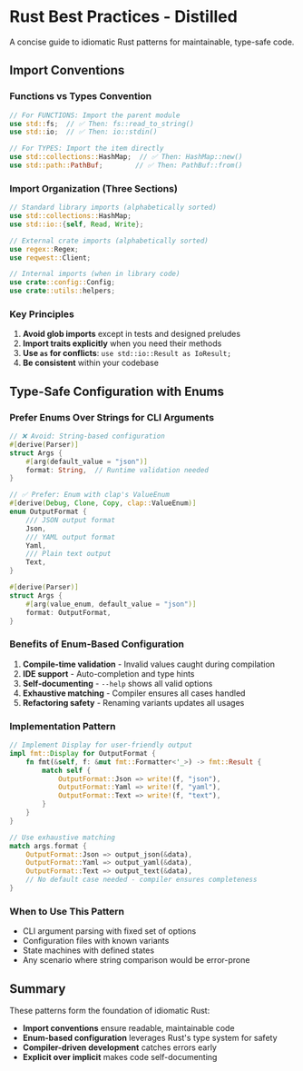# Rust Best Practices - Distilled

A concise guide to idiomatic Rust patterns for maintainable, type-safe code.

## Import Conventions

### Functions vs Types Convention

```rust
// For FUNCTIONS: Import the parent module
use std::fs;  // ✅ Then: fs::read_to_string()
use std::io;  // ✅ Then: io::stdin()

// For TYPES: Import the item directly
use std::collections::HashMap;  // ✅ Then: HashMap::new()
use std::path::PathBuf;        // ✅ Then: PathBuf::from()
```

### Import Organization (Three Sections)

```rust
// Standard library imports (alphabetically sorted)
use std::collections::HashMap;
use std::io::{self, Read, Write};

// External crate imports (alphabetically sorted)
use regex::Regex;
use reqwest::Client;

// Internal imports (when in library code)
use crate::config::Config;
use crate::utils::helpers;
```

### Key Principles

1. **Avoid glob imports** except in tests and designed preludes
2. **Import traits explicitly** when you need their methods
3. **Use `as` for conflicts**: `use std::io::Result as IoResult;`
4. **Be consistent** within your codebase

## Type-Safe Configuration with Enums

### Prefer Enums Over Strings for CLI Arguments

```rust
// ❌ Avoid: String-based configuration
#[derive(Parser)]
struct Args {
    #[arg(default_value = "json")]
    format: String,  // Runtime validation needed
}

// ✅ Prefer: Enum with clap's ValueEnum
#[derive(Debug, Clone, Copy, clap::ValueEnum)]
enum OutputFormat {
    /// JSON output format
    Json,
    /// YAML output format
    Yaml,
    /// Plain text output
    Text,
}

#[derive(Parser)]
struct Args {
    #[arg(value_enum, default_value = "json")]
    format: OutputFormat,
}
```

### Benefits of Enum-Based Configuration

1. **Compile-time validation** - Invalid values caught during compilation
2. **IDE support** - Auto-completion and type hints
3. **Self-documenting** - `--help` shows all valid options
4. **Exhaustive matching** - Compiler ensures all cases handled
5. **Refactoring safety** - Renaming variants updates all usages

### Implementation Pattern

```rust
// Implement Display for user-friendly output
impl fmt::Display for OutputFormat {
    fn fmt(&self, f: &mut fmt::Formatter<'_>) -> fmt::Result {
        match self {
            OutputFormat::Json => write!(f, "json"),
            OutputFormat::Yaml => write!(f, "yaml"),
            OutputFormat::Text => write!(f, "text"),
        }
    }
}

// Use exhaustive matching
match args.format {
    OutputFormat::Json => output_json(&data),
    OutputFormat::Yaml => output_yaml(&data),
    OutputFormat::Text => output_text(&data),
    // No default case needed - compiler ensures completeness
}
```

### When to Use This Pattern

- CLI argument parsing with fixed set of options
- Configuration files with known variants
- State machines with defined states
- Any scenario where string comparison would be error-prone

## Summary

These patterns form the foundation of idiomatic Rust:

- **Import conventions** ensure readable, maintainable code
- **Enum-based configuration** leverages Rust's type system for safety
- **Compiler-driven development** catches errors early
- **Explicit over implicit** makes code self-documenting

>
